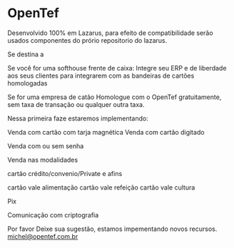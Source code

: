 ﻿# OpenTef
Desenvolvido 100% em Lazarus, para efeito de compatibilidade serão usados componentes do prório repositorio do lazarus.

Se destina a
  
  Se você for uma softhouse frente de caixa:
  Integre seu ERP e de liberdade aos seus clientes para integrarem com as bandeiras de cartões homologadas 
  
  Se for uma empresa de catão 
  Homologue com o OpenTef gratuitamente, sem taxa de transação ou qualquer outra taxa.

Nessa primeira faze estaremos implementando:

Venda com cartão com tarja magnética
Venda com cartão digitado

Venda com ou sem senha

Venda nas modalidades 

cartão crédito/convenio/Private e afins

cartão vale alimentação
cartão vale refeição
cartão vale cultura

Pix 

Comunicação com criptografia 

Por favor 
Deixe sua sugestão, estamos impementando novos recursos.
michel@opentef.com.br





